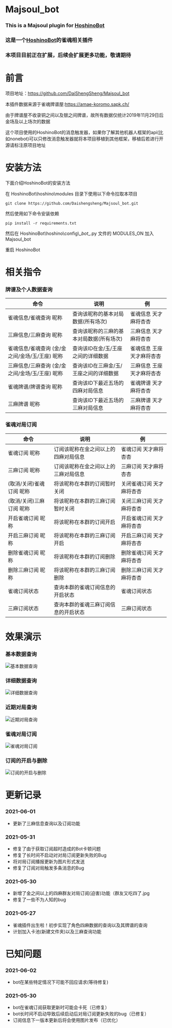 # Majsoul_bot

### This is a Majsoul plugin for [HoshinoBot](https://github.com/Ice-Cirno/HoshinoBot)
### 这是一个[HoshinoBot](https://github.com/Ice-Cirno/HoshinoBot)的雀魂相关插件
### 本项目目前正在扩展，后续会扩展更多功能，敬请期待


# 前言 
项目地址：https://github.com/DaiShengSheng/Majsoul_bot

本插件数据来源于雀魂牌谱屋:https://amae-koromo.sapk.ch/

由于牌谱屋不收录铜之间以及银之间牌谱，故所有数据仅统计2019年11月29日后金场及以上场次的数据

这个项目使用的HoshinoBot的消息触发器，如果你了解其他机器人框架的api(比如nonebot)可以只修改消息触发器就将本项目移植到其他框架，移植后若进行开源请标注原项目地址

# 安装方法

下面介绍HoshinoBot的安装方法

在 HoshinoBot\hoshino\modules 目录下使用以下命令拉取本项目
```
git clone https://github.com/Daishengsheng/Majsoul_bot.git
```
然后使用如下命令安装依赖
```
pip install -r requirements.txt
```
然后在 HoshinoBot\\hoshino\\config\\\__bot__.py 文件的 MODULES_ON 加入 Majsoul_bot

重启 HoshinoBot


# 相关指令
### 牌谱及个人数据查询
命令  | 说明 | 例
------------- | ------------- | --------------
雀魂信息/雀魂查询 昵称  | 查询该昵称的基本对局数据(所有场次) | 雀魂信息 天才麻将杏杏
三麻信息/三麻查询 昵称 | 查询该昵称的三麻的基本对局数据(所有场次) | 三麻信息 天才麻将杏杏
雀魂信息/雀魂查询 (金/金之间/金场/玉/王座) 昵称 | 查询该ID在金/玉/王座之间的详细数据 | 雀魂信息 王座 天才麻将杏杏
三麻信息/三麻查询 (金/金之间/金场/玉/王座) 昵称 | 查询该ID在三麻金/玉/王座之间的详细数据 | 三麻信息 王座 天才麻将杏杏
雀魂牌谱/牌谱查询 昵称 | 查询该ID下最近五场的四麻对局信息 |  雀魂牌谱 天才麻将杏杏
三麻牌谱 昵称 | 查询该ID下最近五场的三麻对局信息 |  三麻牌谱 天才麻将杏杏

### 雀魂对局订阅
命令 | 说明 | 例
------------- | ------------- | --------------
雀魂订阅 昵称 | 订阅该昵称在金之间以上的四麻对局信息 | 雀魂订阅 天才麻将杏杏
三麻订阅 昵称 | 订阅该昵称在金之间以上的三麻对局信息 | 三麻订阅 天才麻将杏杏
(取消/关闭)雀魂订阅 昵称| 将该昵称在本群的订阅暂时关闭 | 关闭雀魂订阅 天才麻将杏杏
(取消/关闭)三麻订阅 昵称| 将该昵称在本群的三麻订阅暂时关闭 | 关闭三麻订阅 天才麻将杏杏
开启雀魂订阅 昵称 | 将该昵称在本群的订阅开启 | 开启雀魂订阅 天才麻将杏杏
开启三麻订阅 昵称 | 将该昵称在本群的三麻订阅开启 | 开启三麻订阅 天才麻将杏杏
删除雀魂订阅 昵称 | 将该昵称在本群的订阅删除 | 删除雀魂订阅 天才麻将杏杏
删除三麻订阅 昵称 | 将该昵称在本群的三麻订阅删除 | 删除三麻订阅 天才麻将杏杏
雀魂订阅状态 | 查询本群的雀魂订阅信息的开启状态 | 雀魂订阅状态
三麻订阅状态 | 查询本群的雀魂三麻订阅信息的开启状态 | 三麻订阅状态

# 效果演示
### 基本数据查询
![基本数据查询](https://github.com/DaiShengSheng/Majsoul_bot/blob/master/screenshot/selectBasicInfo.png) 
### 详细数据查询
![详细数据查询](https://github.com/DaiShengSheng/Majsoul_bot/blob/master/screenshot/selectExtendInfo.png) 
### 近期对局查询
![近期对局查询](https://github.com/DaiShengSheng/Majsoul_bot/blob/master/screenshot/selectRecord.png) 
### 雀魂对局订阅
![雀魂对局订阅](https://github.com/DaiShengSheng/Majsoul_bot/blob/master/screenshot/OrderRecord.png)
### 订阅的开启与删除
![订阅的开启与删除](https://github.com/DaiShengSheng/Majsoul_bot/blob/master/screenshot/ControlRecord.png)

# 更新记录
### 2021-06-01
* 更新了三麻信息查询以及订阅功能

### 2021-05-31
* 修复了由于获取订阅超时造成的Bot卡顿问题
* 修复了长时间不启动对对局订阅更新失败的Bug
* 将对局订阅播报更新为图片形式发送
* 修复了订阅对局触发多条消息的Bug

### 2021-05-30
* 新增了金之间以上的四麻群友对局订阅(迫害)功能（群友又吃四了.jpg
* 修复了一些不为人知的bug

### 2021-05-27
* 雀魂插件出生啦！初步实现了角色四麻数据的查询以及其牌谱的查询
* 计划加入卡池(新建文件夹)以及三麻查询功能

# 已知问题
### 2021-06-02
* bot在某些特定情况下可能不回应请求(等待修复)

### 2021-05-30
* bot在雀魂订阅获取更新时可能会卡死（已修复）
* bot长时间不启动导致后续启动后对局订阅更新失败的bug（已修复）
* 订阅信息下一版本更新后将会使用图片发布（已优化）


